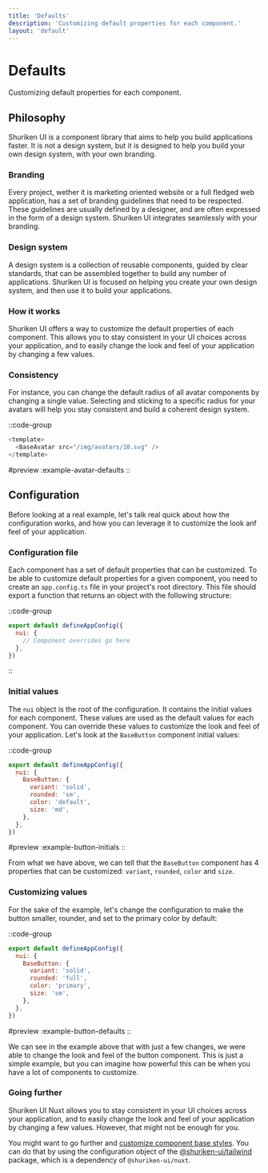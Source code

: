 ```yaml
---
title: 'Defaults'
description: 'Customizing default properties for each component.'
layout: 'default'
---
```


# Defaults

Customizing default properties for each component.

## Philosophy

Shuriken UI is a component library that aims to help you build applications faster. It is not a design system, but it is designed to help you build your own design system, with your own branding.

### Branding

Every project, wether it is marketing oriented website or a full fledged web application, has a set of branding guidelines that need to be respected. These guidelines are usually defined by a designer, and are often expressed in the form of a design system. Shuriken UI integrates seamlessly with your branding.

### Design system

A design system is a collection of reusable components, guided by clear standards, that can be assembled together to build any number of applications. Shuriken UI is focused on helping you create your own design system, and then use it to build your applications.

### How it works

Shuriken UI offers a way to customize the default properties of each component. This allows you to stay consistent in your UI choices across your application, and to easily change the look and feel of your application by changing a few values.

### Consistency

For instance, you can change the default radius of all avatar components by changing a single value. Selecting and sticking to a specific radius for your avatars will help you stay consistent and build a coherent design system.

::code-group

```js [ExampleAvatarDefaults.vue]
<template>
  <BaseAvatar src="/img/avatars/10.svg" />
</template>
```

#preview
:example-avatar-defaults
::

## Configuration

Before looking at a real example, let's talk real quick about how the configuration works, and how you can leverage it to customize the look anf feel of your application.

### Configuration file

Each component has a set of default properties that can be customized. To be able to customize default properties for a given component, you need to create an `app.config.ts` file in your project's root directory. This file should export a function that returns an object with the following structure:

::code-group

```js [app.config.ts]
export default defineAppConfig({
  nui: {
    // Component overrides go here
  },
})
```

::

### Initial values

The `nui` object is the root of the configuration. It contains the initial values for each component. These values are used as the default values for each component. You can override these values to customize the look and feel of your application. Let's look at the `BaseButton` component initial values:

::code-group

```js [app.config.ts]
export default defineAppConfig({
  nui: {
    BaseButton: {
      variant: 'solid',
      rounded: 'sm',
      color: 'default',
      size: 'md',
    },
  },
})
```

#preview
:example-button-initials
::

From what we have above, we can tell that the `BaseButton` component has 4 properties that can be customized: `variant`, `rounded`, `color` and `size`. 

### Customizing values

For the sake of the example, let's change the configuration to make the button smaller, rounder, and set to the primary color by default:

::code-group

```js [app.config.ts]
export default defineAppConfig({
  nui: {
    BaseButton: {
      variant: 'solid',
      rounded: 'full',
      color: 'primary',
      size: 'sm',
    },
  },
})
```

#preview
:example-button-defaults
::

We can see in the example above that with just a few changes, we were able to change the look and feel of the button component. This is just a simple example, but you can imagine how powerful this can be when you have a lot of components to customize.

### Going further

Shuriken UI Nuxt allows you to stay consistent in your UI choices across your application, and to easily change the look and feel of your application by changing a few values. However, that might not be enough for you. 

You might want to go further and [customize component base styles](/). You can do that by using the configuration object of the [@shuriken-ui/tailwind](/) package, which is a dependency of `@shuriken-ui/nuxt`.